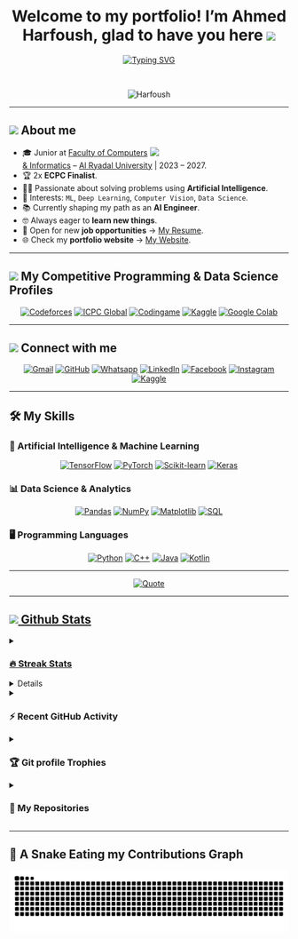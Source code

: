 <h1 align="center">Welcome to my portfolio! I’m Ahmed Harfoush, glad to have you here <img src="https://media.giphy.com/media/hvRJCLFzcasrR4ia7z/giphy.gif" width="35"></h1>
<p align="center">
  <a href="https://git.io/typing-svg">
    <img src="https://readme-typing-svg.demolab.com?font=Fira+Code&size=18&pause=1000&width=435&lines=AI+%26+Data+Science+Engineer;I+develop+AI-driven+solutions;Leveraging+ML%2C+Deep+Learning+%26+NLP;To+solve+complex+problems;Competitive+Programming+%26+Problem+Solving+Enthusiast" alt="Typing SVG" />
  </a>
</p>




<br>

<p align="center"> 
	<img src="https://komarev.com/ghpvc/?username=Ahmed0Harfoush&label=Profile%20views&color=0047AB&style=plastic" alt="Harfoush" height=25px width=160px/> 
</p>

---

## <picture><img src="https://github.com/7oSkaaa/7oSkaaa/blob/main/Images/about_me.gif?raw=true" width=50px></picture> About me

<picture><img align="right" src="https://github.com/7oSkaaa/7oSkaaa/blob/main/Images/Right_Side.gif?raw=true" width=250px></picture>

- 🎓 Junior at [Faculty of Computers & Informatics](https://rst.edu.eg/%d9%83%d9%84%d9%8a%d8%a9-%d8%a7%d9%84%d8%ad%d8%a7%d8%b3%d8%a8%d8%a7%d8%aa-%d9%88-%d8%a7%d9%84%d8%b0%d9%83%d8%a7%d8%a1-%d8%a7%d9%84%d8%a7%d8%b5%d8%b7%d9%86%d8%a7%d8%b9%d9%8a/?lang=ar) – [Al Ryadal University](https://rst.edu.eg/?lang=ar) | 2023 – 2027.
- 🏆 2x **ECPC Finalist**.
- 👨‍💻 Passionate about solving problems using **Artificial Intelligence**.
- 🔭 Interests: `ML`, `Deep Learning`, `Computer Vision`, `Data Science`.
- 📚 Currently shaping my path as an **AI Engineer**.
- 🤓 Always eager to **learn new things**.
- 💼 Open for new **job opportunities** → [My Resume](https://drive.google.com/file/d/1jKokFY8abAz8nfHJopOGG1TNbOj3wPl5/view?usp=sharing).
- 🌐 Check my **portfolio website** → [My Website](https://portfolio-nhneub7rb2mshgpyp4izqk.streamlit.app/).

---

## <picture><img src="https://github.com/7oSkaaa/7oSkaaa/blob/main/Images/competitive_programming_profile.png?raw=true" width=40></picture> My Competitive Programming & Data Science Profiles

<p align="center">
  <a href="https://codeforces.com/profile/_H4rf0ush_"><img src="https://img.icons8.com/external-tal-revivo-shadow-tal-revivo/50/000000/external-codeforces-programming-competitions-and-contests-programming-community-logo-shadow-tal-revivo.png" alt="Codeforces"/></a>
  <a href="https://icpc.global/private/profile/1134619"><img src="https://i.ibb.co/6J0r7rW/Daco-5610880.png" alt="ICPC Global" width=60px/></a>     
  <a href="https://www.codingame.com/profile/45ea5d77ea8b1bef8d9e1bb28f4a09d16974186"><img src="https://i.ibb.co/1MRppTC/codingame-1.png" alt="Codingame" width=100 height=50></a>
  <a href="https://www.kaggle.com/ahmed1harfoush"><img src="https://www.kaggle.com/static/images/site-logo.png" alt="Kaggle" width=80/></a>
  <a href="https://colab.research.google.com"><img src="https://colab.research.google.com/img/colab_favicon_256px.png" alt="Google Colab" width=50/></a>
</p>

---

## <picture><img src="https://github.com/7oSkaaa/7oSkaaa/blob/main/Images/Connect-with-me.gif?raw=true" width=100px></picture> Connect with me

<p align="center">
	<a href="mailto:ahmdtlt972@gmail.com"><img src="https://img.shields.io/badge/gmail-%23EA4335.svg?style=plastic&logo=gmail&logoColor=white" alt="Gmail"/></a>
	<a href="https://github.com/Ahmed0Harfoush"><img src="https://img.shields.io/badge/github-%23181717.svg?style=plastic&logo=github&logoColor=white" alt="GitHub"/></a>
	<a href="https://wa.me/01553792360"><img src="https://img.shields.io/badge/whatsapp-%2325D366.svg?style=plastic&logo=whatsapp&logoColor=white" alt="Whatsapp"/></a>
	<a href="https://www.linkedin.com/in/ahmed-harfoush-7b623a28b"><img src="https://img.shields.io/badge/linkedin-%230A66C2.svg?style=plastic&logo=linkedin&logoColor=white" alt="LinkedIn"/></a>
	<a href="https://www.facebook.com/share/1BBsk7HA7X/"><img src="https://img.shields.io/badge/facebook-%231877F2.svg?style=plastic&logo=facebook&logoColor=white" alt="Facebook"/></a>
	<a href="https://www.instagram.com/ahmedharf0ush"><img src="https://img.shields.io/badge/instagram-%23E4405F.svg?style=plastic&logo=instagram&logoColor=white" alt="Instagram"/></a>
    <a href="https://www.kaggle.com/ahmed1harfoush"><img src="https://img.shields.io/badge/kaggle-%2301A9DB.svg?style=plastic&logo=kaggle&logoColor=white" alt="Kaggle"/></a>
</p>

---
## 🛠️ My Skills

### 🤖 Artificial Intelligence & Machine Learning
<p align="center">
  <a href="#"><img alt="TensorFlow" src="https://img.shields.io/badge/TensorFlow-%23FF6F00.svg?style=plastic&logo=tensorflow&logoColor=white"></a>
  <a href="#"><img alt="PyTorch" src="https://img.shields.io/badge/PyTorch-%23EE4C2C.svg?style=plastic&logo=pytorch&logoColor=white"></a>
  <a href="#"><img alt="Scikit-learn" src="https://img.shields.io/badge/Scikit--learn-%23F7931E.svg?style=plastic&logo=scikit-learn&logoColor=white"></a>
  <a href="#"><img alt="Keras" src="https://img.shields.io/badge/Keras-%23D00000.svg?style=plastic&logo=keras&logoColor=white"></a>
</p>

### 📊 Data Science & Analytics
<p align="center">
  <a href="#"><img alt="Pandas" src="https://img.shields.io/badge/Pandas-%23150458.svg?style=plastic&logo=pandas&logoColor=white"></a>
  <a href="#"><img alt="NumPy" src="https://img.shields.io/badge/Numpy-%23013243.svg?style=plastic&logo=numpy&logoColor=white"></a>
  <a href="#"><img alt="Matplotlib" src="https://img.shields.io/badge/Matplotlib-%23ffffff.svg?style=plastic&logo=plotly&logoColor=black"></a>
  <a href="#"><img alt="SQL" src="https://img.shields.io/badge/SQL-%230074C1.svg?style=plastic&logo=postgresql&logoColor=white"></a>
</p>

### 🖥️ Programming Languages
<p align="center">
  <a href="#"><img alt="Python" src="https://img.shields.io/badge/Python-%2314354C.svg?style=plastic&logo=python&logoColor=white"></a>
  <a href="#"><img alt="C++" src="https://img.shields.io/badge/C++-%2300599C.svg?style=plastic&logo=c%2B%2B&logoColor=white"></a>
  <a href="#"><img alt="Java" src="https://img.shields.io/badge/Java-%23007396.svg?style=plastic&logo=java&logoColor=white"></a>
  <a href="#"><img alt="Kotlin" src="https://img.shields.io/badge/Kotlin-%230095D5.svg?style=plastic&logo=kotlin&logoColor=white"></a>
</p>

---

<p align="center">
	<a href="https://github.com/piyushsuthar/github-readme-quotes"> 
    <img alt="Quote" src="https://quotes-github-readme.vercel.app/api?type=horizontal&theme=tokyonight&animation=grow_out_in&quoteCategory=programming">
</p>

---

## <picture><img src="https://github.com/7oSkaaa/7oSkaaa/blob/main/Images/Statistics.gif?raw=true" width=50px></picture> Github Stats

<details><summary><h3> 🔥 Streak Stats</h3></summary>
<p align="center"><img src="https://github-readme-streak-stats.herokuapp.com/?user=Ahmed0Harfoush&theme=tokyonight_duo" alt="Ahmed0Harfoush" /></p>
</details>
  
<details><summary><h3>💻 GitHub Profile Stats</h3></summary>
<p align="center">
    <a href="https://github.com/anuraghazra/github-readme-stats">
	    <img alt="Ahmed0Harfoush's Github Stats" src="https://github-readme-stats.vercel.app/api?username=Ahmed0Harfoush&show_icons=true&count_private=true&locale=en&theme=tokyonight&layout=compact" height="230px"/></a>
	  <img src="https://github-readme-stats.vercel.app/api/top-langs?username=Ahmed0Harfoush&langs_count=10&show_icons=true&locale=en&theme=tokyonight" alt="Ahmed0Harfoush" height="230px"/>
</p>
<b>Note:</b> Top languages is only a metric of my public code and doesn't reflect skill level.
</details>

<details>
  <summary><h3>⚡ Recent GitHub Activity</h3></summary>

  [![Ahmed0Harfoush's github activity graph](https://github-readme-activity-graph.vercel.app/graph?username=Ahmed0Harfoush&theme=github)](https://github.com/ashutosh00710/github-readme-activity-graph)

</details>


<details>
  <summary><h3>🏆 Git profile Trophies</h3></summary>
  
  <p align="center">
    <img src="https://github-profile-trophy.vercel.app/?username=Ahmed0Harfoush&layout=compact&theme=tokyonight&column=4&margin-w=15&margin-h=15" alt="Ahmed0Harfoush"/>
  </p>

  <p align="center">
    <a href="https://holopin.io/@Ahmed0Harfoush">
      <img src="https://holopin.io/api/user/board?user=Ahmed0Harfoush" alt="@Ahmed0Harfoush's Holopin board" />
    </a>
  </p>

</details>


<details><summary><h3>📂 My Repositories</h3></summary>
<p align="center">
	<a href="https://github.com/Ahmed0Harfoush/Coffee-Health">
		<img src="https://github-readme-stats.vercel.app/api/pin/?username=Ahmed0Harfoush&repo=Coffee-Health&theme=tokyonight"/>
	</a>
	<a href="https://github.com/Ahmed0Harfoush/Cancer">
		<img src="https://github-readme-stats.vercel.app/api/pin/?username=Ahmed0Harfoush&repo=Cancer&theme=tokyonight"/>
	</a>
	<a href="https://github.com/Ahmed0Harfoush/Egypt-Housing-Prices">
		<img src="https://github-readme-stats.vercel.app/api/pin/?username=Ahmed0Harfoush&repo=Egypt-Housing-Prices&theme=tokyonight"/>
	</a>
	<a href="https://github.com/Ahmed0Harfoush/Medical-Abstract-App">
		<img src="https://github-readme-stats.vercel.app/api/pin/?username=Ahmed0Harfoush&repo=Medical-Abstract-App&theme=tokyonight"/>
	</a>
	<a href="https://github.com/Ahmed0Harfoush/-Face-Recognition-Attendance-System-">
		<img src="https://github-readme-stats.vercel.app/api/pin/?username=Ahmed0Harfoush&repo=-Face-Recognition-Attendance-System-&theme=tokyonight"/>
	</a>
	<a href="https://github.com/Ahmed0Harfoush/Gesture-Based-Volume-Control">
		<img src="https://github-readme-stats.vercel.app/api/pin/?username=Ahmed0Harfoush&repo=Gesture-Based-Volume-Control&theme=tokyonight"/>
	</a>
</p>
</details>



---

## 🐍 A Snake Eating my Contributions Graph
<p align="center">
  <img src="https://raw.githubusercontent.com/Ahmed0Harfoush/Ahmed0Harfoush/output/github-contribution-grid-snake.svg" alt="Snake animation" />
</p>


